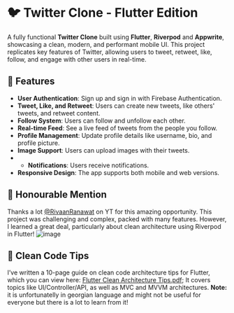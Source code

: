 # 🐦 Twitter Clone - Flutter Edition

A fully functional **Twitter Clone** built using **Flutter**, **Riverpod** and **Appwrite**, showcasing a clean, modern, and performant mobile UI. This project replicates key features of Twitter, allowing users to tweet, retweet, like, follow, and engage with other users in real-time.


## 📱 Features
- **User Authentication**: Sign up and sign in with Firebase Authentication.
- **Tweet, Like, and Retweet**: Users can create new tweets, like others' tweets, and retweet content.
- **Follow System**: Users can follow and unfollow each other.
- **Real-time Feed**: See a live feed of tweets from the people you follow.
- **Profile Management**: Update profile details like username, bio, and profile picture.
- **Image Support**: Users can upload images with their tweets.
- - **Notifications**: Users receive notifications.
- **Responsive Design**: The app supports both mobile and web versions.


## 🥇 Honourable Mention 
Thanks a lot  [@RivaanRanawat](https://www.youtube.com/@RivaanRanawat) on YT for this amazing opportunity. This project was challenging and complex, packed with many features. However, I learned a great deal, particularly about clean architecture using Riverpod in Flutter!
![image](https://github.com/user-attachments/assets/3b8ff546-8e7c-4849-a2af-40226cc9c8e3)


## 📝 Clean Code Tips
I’ve written a 10-page guide on clean code architecture tips for Flutter, which you can view here: [Flutter Clean Architecture Tips.pdf](https://github.com/user-attachments/files/17265850/Flutter.Clean.Architecture.Tips.pdf); It covers topics like UI/Controller/API, as well as MVC and MVVM architectures. **Note:** it is unfortunatelly in georgian language and might not be useful for everyone but there is a lot to learn from it! 


